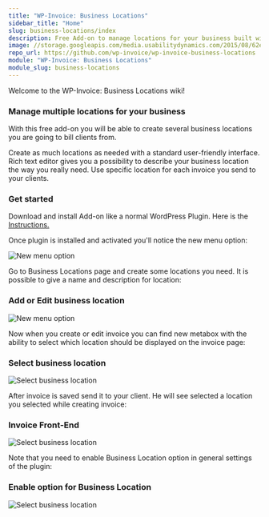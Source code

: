 ```yaml
---
title: "WP-Invoice: Business Locations"
sidebar_title: "Home"
slug: business-locations/index
description: Free Add-on to manage locations for your business built with WP-Invoice plugin. 
image: //storage.googleapis.com/media.usabilitydynamics.com/2015/08/62e98509-wpinvoice-extension-business_locations-icon-300x300.png
repo_url: https://github.com/wp-invoice/wp-invoice-business-locations
module: "WP-Invoice: Business Locations"
module_slug: business-locations
---
```


Welcome to the WP-Invoice: Business Locations wiki!

### Manage multiple locations for your business

With this free add-on you will be able to create several business locations you are going to bill clients from.

Create as much locations as needed with a standard user-friendly interface. Rich text editor gives you a possibility to describe your business location the way you really need. Use specific location for each invoice you send to your clients.

### Get started

Download and install Add-on like a normal WordPress Plugin. Here is the [Instructions.](https://wp-invoice.github.io/docs/installing/)

Once plugin is installed and activated you'll notice the new menu option:

![New menu option](https://storage.googleapis.com/media.usabilitydynamics.com/2015/08/b1e74f64-4c1c3cbb8c.jpg "New menu option")

Go to Business Locations page and create some locations you need. It is possible to give a name and description for location:

### Add or Edit business location

![New menu option](https://storage.googleapis.com/media.usabilitydynamics.com/2015/08/58dfc772-2b96a98530.jpg "New menu option")

Now when you create or edit invoice you can find new metabox with the ability to select which location should be displayed on the invoice page:

### Select business location

![Select business location](https://storage.googleapis.com/media.usabilitydynamics.com/2015/08/4edde2e5-qvrwwvktey9mrx.jpg "Select business location")

After invoice is saved send it to your client. He will see selected a location you selected while creating invoice:

### Invoice Front-End

![Select business location](https://storage.googleapis.com/media.usabilitydynamics.com/2015/08/d851c23f-42202f61c4.jpg "Select business location")

Note that you need to enable Business Location option in general settings of the plugin:

### Enable option for Business Location

![Select business location](https://storage.googleapis.com/media.usabilitydynamics.com/2015/08/84f85bc3-6206baf7f3.jpg "Select business location")